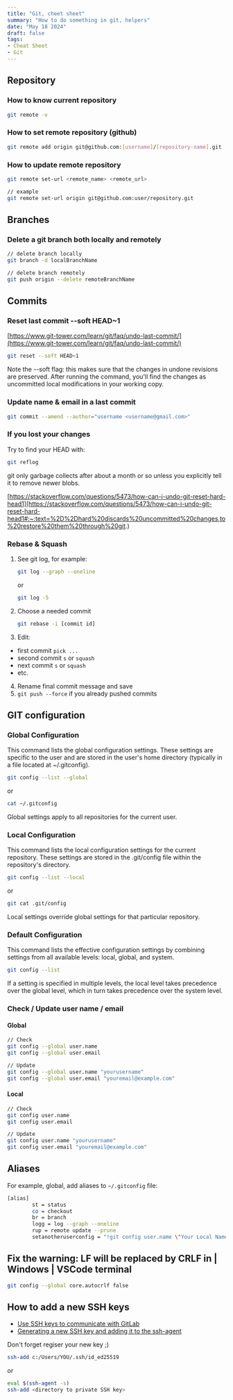 ```yaml
---
title: "Git, cheet sheet"
summary: "How to do something in git, helpers"
date: "May 18 2024"
draft: false
tags:
- Cheat Sheet
- Git
---
```


## Repository

### How to know current repository

```bash
git remote -v
```

### How to set remote repository (github)

```bash
git remote add origin git@github.com:[username]/[repository-name].git
```

### How to update remote repository

```bash
git remote set-url <remote_name> <remote_url>

// example
git remote set-url origin git@github.com:user/repository.git
```


## Branches

### Delete a git branch both locally and remotely

```bash
// delete branch locally
git branch -d localBranchName

// delete branch remotely
git push origin --delete remoteBranchName
```

## Commits 
### Reset last commit --soft HEAD~1

[https://www.git-tower.com/learn/git/faq/undo-last-commit/](https://www.git-tower.com/learn/git/faq/undo-last-commit/)

```bash
git reset --soft HEAD~1
```

Note the --soft flag: this makes sure that the changes in undone revisions are preserved. After running the command, you'll find the changes as uncommitted local modifications in your working copy.

### Update name & email in a last commit

```bash
git commit --amend --author="username <username@gmail.com>"
```

### If you lost your changes

Try to find your HEAD with:
```bash
git reflog
```
git only garbage collects after about a month or so unless you explicitly tell it to remove newer blobs.

[https://stackoverflow.com/questions/5473/how-can-i-undo-git-reset-hard-head1](https://stackoverflow.com/questions/5473/how-can-i-undo-git-reset-hard-head1#:~:text=%2D%2Dhard%20discards%20uncommitted%20changes,to%20restore%20them%20through%20git.)

### Rebase & Squash

1. See git log, for example:
	```bash
	git log --graph --oneline
	``` 
	or
	```bash
	git log -5
	``` 
2. Choose a needed commit
	```bash
	git rebase -i [commit id]
	```

3. Edit: 
- first commit ```pick ...```
- second commit ```s``` or ```squash```
- next commit ```s``` or ```squash```
- etc.
4. Rename final commit message and save
5. ```git push --force``` if you already pushed commits

## GIT configuration

### Global Configuration
This command lists the global configuration settings. These settings are specific to the user and are stored in the user's home directory (typically in a file located at ~/.gitconfig).
```bash
git config --list --global
``` 
or
```bash
cat ~/.gitconfig
```
Global settings apply to all repositories for the current user.

### Local Configuration
This command lists the local configuration settings for the current repository. These settings are stored in the .git/config file within the repository's directory.

```bash
git config --list --local
```
or
```bash
git cat .git/config
```
Local settings override global settings for that particular repository.

### Default Configuration

This command lists the effective configuration settings by combining settings from all available levels: local, global, and system.

```bash
git config --list
```

If a setting is specified in multiple levels, the local level takes precedence over the global level, which in turn takes precedence over the system level.


### Check / Update user name / email

#### Global

```bash
// Check
git config --global user.name
git config --global user.email 

// Update
git config --global user.name "yourusername"
git config --global user.email "youremail@example.com"

```

#### Local

```bash
// Check 
git config user.name
git config user.email

// Update
git config user.name "yourusername"
git config user.email "youremail@example.com"
```


## Aliases

For example, global, add aliases to ```~/.gitconfig``` file:

```bash
[alias]
        st = status
        co = checkout
        br = branch
        logg = log --graph --oneline
        rup = remote update --prune
        setanotheruserconfig = "!git config user.name \"Your Local Name\" && git config user.email \"your.local.email@example.com\""
```

## Fix the warning: LF will be replaced by CRLF in <filename> | Windows | VSCode terminal
```bash
git config --global core.autocrlf false
```

## How to add a new SSH keys

- [Use SSH keys to communicate with GitLab](https://docs.gitlab.com/ee/user/ssh.html)
- [Generating a new SSH key and adding it to the ssh-agent](https://docs.github.com/en/authentication/connecting-to-github-with-ssh/generating-a-new-ssh-key-and-adding-it-to-the-ssh-agent)

Don't forget regiser your new key ;)
```bash
ssh-add c:/Users/YOU/.ssh/id_ed25519
```
or

```bash
eval $(ssh-agent -s)
ssh-add <directory to private SSH key>
```